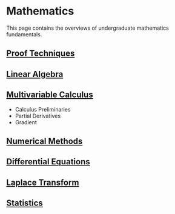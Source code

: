 # Mathematics

This page contains the overviews of undergraduate mathematics fundamentals.

## [Proof Techniques](proof.html)

## [Linear Algebra](linear_algebra.html)

## [Multivariable Calculus](multivariable_calculus.html)

- Calculus Preliminaries
- Partial Derivatives
- Gradient

## [Numerical Methods](numerical_methods.html)

## [Differential Equations](differential_equations.html)

## [Laplace Transform](laplace.html)

## [Statistics](statistics.html)
